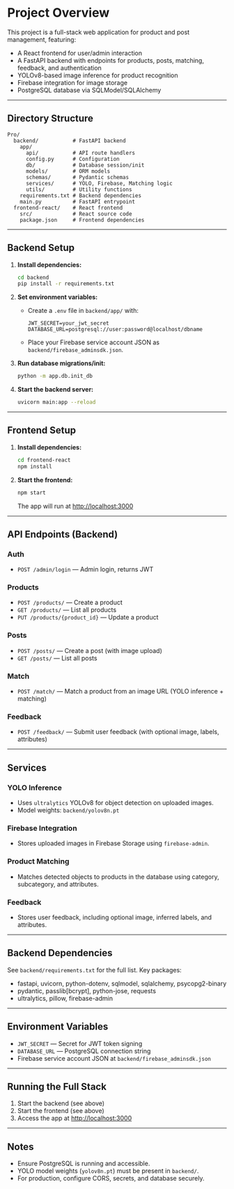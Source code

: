 # Project Overview

This project is a full-stack web application for product and post management, featuring:
- A React frontend for user/admin interaction
- A FastAPI backend with endpoints for products, posts, matching, feedback, and authentication
- YOLOv8-based image inference for product recognition
- Firebase integration for image storage
- PostgreSQL database via SQLModel/SQLAlchemy

---

## Directory Structure

```
Pro/
  backend/           # FastAPI backend
    app/
      api/           # API route handlers
      config.py      # Configuration
      db/            # Database session/init
      models/        # ORM models
      schemas/       # Pydantic schemas
      services/      # YOLO, Firebase, Matching logic
      utils/         # Utility functions
    requirements.txt # Backend dependencies
    main.py          # FastAPI entrypoint
  frontend-react/    # React frontend
    src/             # React source code
    package.json     # Frontend dependencies
```

---

## Backend Setup

1. **Install dependencies:**
   ```bash
   cd backend
   pip install -r requirements.txt
   ```

2. **Set environment variables:**
   - Create a `.env` file in `backend/app/` with:
     ```env
     JWT_SECRET=your_jwt_secret
     DATABASE_URL=postgresql://user:password@localhost/dbname
     ```
   - Place your Firebase service account JSON as `backend/firebase_adminsdk.json`.

3. **Run database migrations/init:**
   ```bash
   python -m app.db.init_db
   ```

4. **Start the backend server:**
   ```bash
   uvicorn main:app --reload
   ```

---

## Frontend Setup

1. **Install dependencies:**
   ```bash
   cd frontend-react
   npm install
   ```

2. **Start the frontend:**
   ```bash
   npm start
   ```
   The app will run at [http://localhost:3000](http://localhost:3000)

---

## API Endpoints (Backend)

### Auth
- `POST /admin/login` — Admin login, returns JWT

### Products
- `POST /products/` — Create a product
- `GET /products/` — List all products
- `PUT /products/{product_id}` — Update a product

### Posts
- `POST /posts/` — Create a post (with image upload)
- `GET /posts/` — List all posts

### Match
- `POST /match/` — Match a product from an image URL (YOLO inference + matching)

### Feedback
- `POST /feedback/` — Submit user feedback (with optional image, labels, attributes)

---

## Services

### YOLO Inference
- Uses `ultralytics` YOLOv8 for object detection on uploaded images.
- Model weights: `backend/yolov8n.pt`

### Firebase Integration
- Stores uploaded images in Firebase Storage using `firebase-admin`.

### Product Matching
- Matches detected objects to products in the database using category, subcategory, and attributes.

### Feedback
- Stores user feedback, including optional image, inferred labels, and attributes.

---

## Backend Dependencies

See `backend/requirements.txt` for the full list. Key packages:
- fastapi, uvicorn, python-dotenv, sqlmodel, sqlalchemy, psycopg2-binary
- pydantic, passlib[bcrypt], python-jose, requests
- ultralytics, pillow, firebase-admin

---

## Environment Variables
- `JWT_SECRET` — Secret for JWT token signing
- `DATABASE_URL` — PostgreSQL connection string
- Firebase service account JSON at `backend/firebase_adminsdk.json`

---

## Running the Full Stack
1. Start the backend (see above)
2. Start the frontend (see above)
3. Access the app at [http://localhost:3000](http://localhost:3000)

---

## Notes
- Ensure PostgreSQL is running and accessible.
- YOLO model weights (`yolov8n.pt`) must be present in `backend/`.
- For production, configure CORS, secrets, and database securely. 